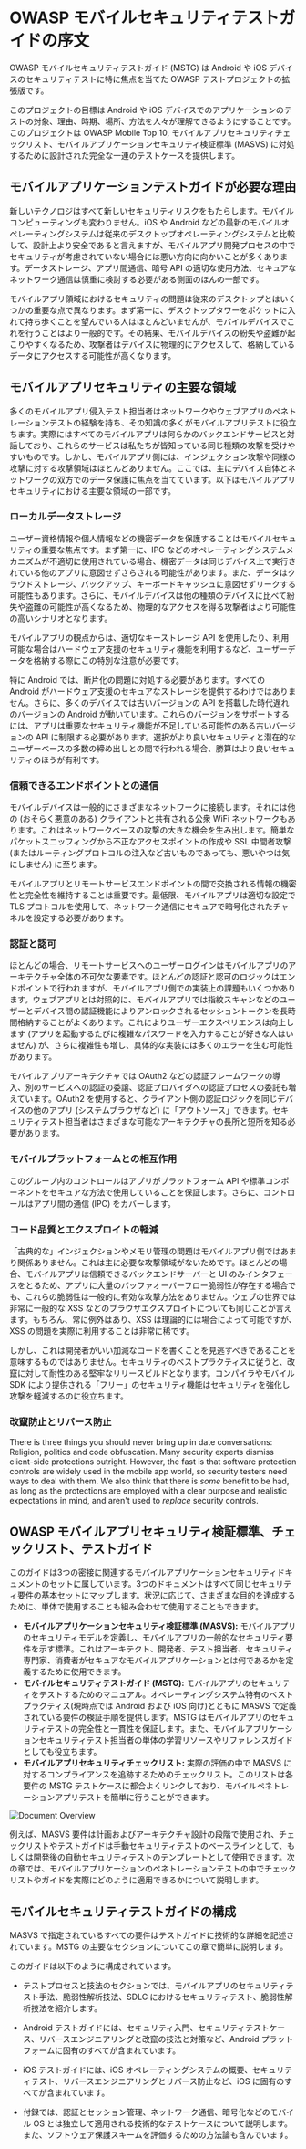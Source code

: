 # OWASP モバイルセキュリティテストガイドの序文

OWASP モバイルセキュリティテストガイド (MSTG) は Android や iOS デバイスのセキュリティテストに特に焦点を当てた OWASP テストプロジェクトの拡張版です。

このプロジェクトの目標は Android や iOS デバイスでのアプリケーションのテストの対象、理由、時期、場所、方法を人々が理解できるようにすることです。このプロジェクトは OWASP Mobile Top 10, モバイルアプリセキュリティチェックリスト、モバイルアプリケーションセキュリティ検証標準 (MASVS) に対処するために設計された完全な一連のテストケースを提供します。

## モバイルアプリケーションテストガイドが必要な理由

新しいテクノロジはすべて新しいセキュリティリスクをもたらします。モバイルコンピューティングも変わりません。iOS や Android などの最新のモバイルオペレーティングシステムは従来のデスクトップオペレーティングシステムと比較して、設計上より安全であると言えますが、モバイルアプリ開発プロセスの中でセキュリティが考慮されていない場合には悪い方向に向かいことが多くあります。データストレージ、アプリ間通信、暗号 API の適切な使用方法、セキュアなネットワーク通信は慎重に検討する必要がある側面のほんの一部です。

モバイルアプリ領域におけるセキュリティの問題は従来のデスクトップとはいくつかの重要な点で異なります。まず第一に、デスクトップタワーをポケットに入れて持ち歩くことを望んでいる人はほとんどいませんが、モバイルデバイスでこれを行うことはより一般的です。その結果、モバイルデバイスの紛失や盗難が起こりやすくなるため、攻撃者はデバイスに物理的にアクセスして、格納しているデータにアクセスする可能性が高くなります。

## モバイルアプリセキュリティの主要な領域

多くのモバイルアプリ侵入テスト担当者はネットワークやウェブアプリのペネトレーションテストの経験を持ち、その知識の多くがモバイルアプリテストに役立ちます。実際にはすべてのモバイルアプリは何らかのバックエンドサービスと対話しており、これらのサービスは私たちが皆知っている同じ種類の攻撃を受けやすいものです。しかし、モバイルアプリ側には、インジェクション攻撃や同様の攻撃に対する攻撃領域はほとんどありません。ここでは、主にデバイス自体とネットワークの双方でのデータ保護に焦点を当てています。以下はモバイルアプリセキュリティにおける主要な領域の一部です。

### ローカルデータストレージ

ユーザー資格情報や個人情報などの機密データを保護することはモバイルセキュリティの重要な焦点です。まず第一に、IPC などのオペレーティングシステムメカニズムが不適切に使用されている場合、機密データは同じデバイス上で実行されている他のアプリに意図せずさらされる可能性があります。また、データはクラウドストレージ、バックアップ、キーボードキャッシュに意図せずリークする可能性もあります。さらに、モバイルデバイスは他の種類のデバイスに比べて紛失や盗難の可能性が高くなるため、物理的なアクセスを得る攻撃者はより可能性の高いシナリオとなります。

モバイルアプリの観点からは、適切なキーストレージ API を使用したり、利用可能な場合はハードウェア支援のセキュリティ機能を利用するなど、ユーザーデータを格納する際にこの特別な注意が必要です。

特に Android では、断片化の問題に対処する必要があります。すべての Android がハードウェア支援のセキュアなストレージを提供するわけではありません。さらに、多くのデバイスでは古いバージョンの API を搭載した時代遅れのバージョンの Android が動いています。これらのバージョンをサポートするには、アプリは重要なセキュリティ機能が不足している可能性のある古いバージョンの API に制限する必要があります。選択がより良いセキュリティと潜在的なユーザーベースの多数の締め出しとの間で行われる場合、勝算はより良いセキュリティのほうが有利です。

### 信頼できるエンドポイントとの通信

モバイルデバイスは一般的にさまざまなネットワークに接続します。それには他の (おそらく悪意のある) クライアントと共有される公衆 WiFi ネットワークもあります。これはネットワークベースの攻撃の大きな機会を生み出します。簡単なパケットスニッフィングから不正なアクセスポイントの作成や SSL 中間者攻撃 (またはルーティングプロトコルの注入など古いものであっても、悪いやつは気にしません) に至ります。

モバイルアプリとリモートサービスエンドポイントの間で交換される情報の機密性と完全性を維持することは重要です。最低限、モバイルアプリは適切な設定で TLS プロトコルを使用して、ネットワーク通信にセキュアで暗号化されたチャネルを設定する必要があります。

### 認証と認可

ほとんどの場合、リモートサービスへのユーザーログインはモバイルアプリのアーキテクチャ全体の不可欠な要素です。ほとんどの認証と認可のロジックはエンドポイントで行われますが、モバイルアプリ側での実装上の課題もいくつかあります。ウェブアプリとは対照的に、モバイルアプリでは指紋スキャンなどのユーザーとデバイス間の認証機能によりアンロックされるセッショントークンを長時間格納することがよくあります。これによりユーザーエクスペリエンスは向上します (アプリを起動するたびに複雑なパスワードを入力することが好きな人はいません) が、さらに複雑性も増し、具体的な実装には多くのエラーを生む可能性があります。

モバイルアプリアーキテクチャでは OAuth2 などの認証フレームワークの導入、別のサービスへの認証の委譲、認証プロバイダへの認証プロセスの委託も増えています。OAuth2 を使用すると、クライアント側の認証ロジックを同じデバイスの他のアプリ (システムブラウザなど) に「アウトソース」できます。セキュリティテスト担当者はさまざまな可能なアーキテクチャの長所と短所を知る必要があります。

### モバイルプラットフォームとの相互作用

このグループ内のコントロールはアプリがプラットフォーム API や標準コンポーネントをセキュアな方法で使用していることを保証します。さらに、コントロールはアプリ間の通信 (IPC) をカバーします。

### コード品質とエクスプロイトの軽減

「古典的な」インジェクションやメモリ管理の問題はモバイルアプリ側ではあまり関係ありません。これは主に必要な攻撃領域がないためです。ほとんどの場合、モバイルアプリは信頼できるバックエンドサーバーと UI のみインタフェースをとるため、アプリに大量のバッファオーバーフロー脆弱性が存在する場合でも、これらの脆弱性は一般的に有効な攻撃方法をありません。ウェブの世界では非常に一般的な XSS などのブラウザエクスプロイトについても同じことが言えます。もちろん、常に例外はあり、XSS は理論的には場合によって可能ですが、XSS の問題を実際に利用することは非常に稀です。

しかし、これは開発者がいい加減なコードを書くことを見逃すべきであることを意味するものではありません。セキュリティのベストプラクティスに従うと、改竄に対して耐性のある堅牢なリリースビルドとなります。コンパイラやモバイル SDK により提供される「フリー」のセキュリティ機能はセキュリティを強化し攻撃を軽減するのに役立ちます。

### 改竄防止とリバース防止

There is three things you should never bring up in date conversations: Religion, politics and code obfuscation. Many security experts dismiss client-side protections outright. However, the fast is that software protection controls are widely used in the mobile app world, so security testers need ways to deal with them. We also think that there is *some* benefit to be had, as long as the protections are employed with a clear purpose and realistic expectations in mind, and aren't used to *replace* security controls.

## OWASP モバイルアプリセキュリティ検証標準、チェックリスト、テストガイド

このガイドは3つの密接に関連するモバイルアプリケーションセキュリティドキュメントのセットに属しています。3つのドキュメントはすべて同じセキュリティ要件の基本セットにマップします。状況に応じて、さまざまな目的を達成するために、単体で使用することも組み合わせて使用することもできます。

* **モバイルアプリケーションセキュリティ検証標準 (MASVS):** モバイルアプリのセキュリティモデルを定義し、モバイルアプリの一般的なセキュリティ要件を示す標準。これはアーキテクト、開発者、テスト担当者、セキュリティ専門家、消費者がセキュアなモバイルアプリケーションとは何であるかを定義するために使用できます。
* **モバイルセキュリティテストガイド (MSTG):** モバイルアプリのセキュリティをテストするためのマニュアル。オペレーティングシステム特有のベストプラクティス(現時点では Android および iOS 向け)とともに MASVS で定義されている要件の検証手順を提供します。MSTG はモバイルアプリのセキュリティテストの完全性と一貫性を保証します。また、モバイルアプリケーションセキュリティテスト担当者の単体の学習リソースやリファレンスガイドとしても役立ちます。
* **モバイルアプリセキュリティチェックリスト:** 実際の評価の中で MASVS に対するコンプライアンスを追跡するためのチェックリスト。このリストは各要件の MSTG テストケースに都合よくリンクしており、モバイルペネトレーションアプリテストを簡単に行うことができます。

![Document Overview](Images/Chapters/0x03/owasp-mobile-overview.jpg)

例えば、MASVS 要件は計画およびアーキテクチャ設計の段階で使用され、チェックリストやテストガイドは手動セキュリティテストのベースラインとして、もしくは開発後の自動セキュリティテストのテンプレートとして使用できます。次の章では、モバイルアプリケーションのペネトレーションテストの中でチェックリストやガイドを実際にどのように適用できるかについて説明します。

## モバイルセキュリティテストガイドの構成

MASVS で指定されているすべての要件はテストガイドに技術的な詳細を記述されています。MSTG の主要なセクションについてこの章で簡単に説明します。

このガイドは以下のように構成されています。

- テストプロセスと技法のセクションでは、モバイルアプリのセキュリティテスト手法、脆弱性解析技法、SDLC におけるセキュリティテスト、脆弱性解析技法を紹介します。

- Android テストガイドには、セキュリティ入門、セキュリティテストケース、リバースエンジニアリングと改竄の技法と対策など、Android プラットフォームに固有のすべてが含まれています。

- iOS テストガイドには、iOS オペレーティングシステムの概要、セキュリティテスト、リバースエンジニアリングとリバース防止など、iOS に固有のすべてが含まれています。

- 付録では、認証とセッション管理、ネットワーク通信、暗号化などのモバイル OS とは独立して適用される技術的なテストケースについて説明します。また、ソフトウェア保護スキームを評価するための方法論も含んでいます。
